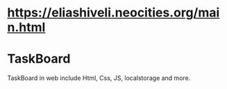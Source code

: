 
# https://eliashiveli.neocities.org/main.html

# TaskBoard
TaskBoard in web include Html, Css, JS, localstorage and more. 

